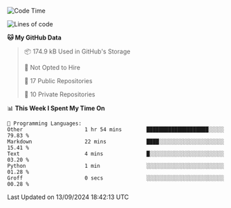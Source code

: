 <!--START_SECTION:waka-->
![Code Time](http://img.shields.io/badge/Code%20Time-1%2C045%20hrs%2021%20mins-blue)

![Lines of code](https://img.shields.io/badge/From%20Hello%20World%20I%27ve%20Written-219.7%20thousand%20lines%20of%20code-blue)

**🐱 My GitHub Data** 

> 📦 174.9 kB Used in GitHub's Storage 
 > 
> 🚫 Not Opted to Hire
 > 
> 📜 17 Public Repositories 
 > 
> 🔑 10 Private Repositories 
 > 
📊 **This Week I Spent My Time On** 

```text
💬 Programming Languages: 
Other                    1 hr 54 mins        ████████████████████░░░░░   79.83 % 
Markdown                 22 mins             ████░░░░░░░░░░░░░░░░░░░░░   15.41 % 
Text                     4 mins              █░░░░░░░░░░░░░░░░░░░░░░░░   03.20 % 
Python                   1 min               ░░░░░░░░░░░░░░░░░░░░░░░░░   01.28 % 
Groff                    0 secs              ░░░░░░░░░░░░░░░░░░░░░░░░░   00.28 % 
```


 Last Updated on 13/09/2024 18:42:13 UTC
<!--END_SECTION:waka-->

